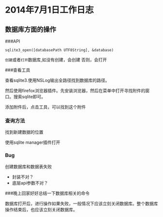 # 2014年7月1日工作日志

## 数据库方面的操作

###API

	sqlite3_open([databasePath UTF8String], &database)

`创建`或者`打开`数据库,如没有创建，会创建 否则，会打开

	

###查看工具

查看sqlite3.使用NSLog输出全路径找到数据库的路径。

然后使用firefox浏览器插件。先安装浏览器，然后在菜单中打开寻找附件的窗口。搜索sqlite即可。

添加附件后，点击工具，可以找到这个附件

### 查询方法

找到新建数据的位置

使用sqlite manager插件打开

### Bug 

创建数据库和数据表失败

- 封装不对？
- 底层api参数不对？


###晚上回家好好总结一下数据库相关的命令

数据库打开后，进行操作如果失败，一般情况下应该立刻关闭数据库。整个数据库操作结束后，也应该立刻关闭数据库。